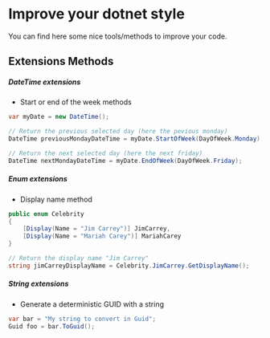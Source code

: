 # Improve your dotnet style

You can find here some nice tools/methods to improve your code. 

## Extensions Methods

##### DateTime extensions

- Start or end of the week methods
```cs
var myDate = new DateTime();

// Return the previous selected day (here the pevious monday)
DateTime previousMondayDateTime = myDate.StartOfWeek(DayOfWeek.Monday);

// Return the next selected day (here the next friday)
DateTime nextMondayDateTime = myDate.EndOfWeek(DayOfWeek.Friday);
```

##### Enum extensions

- Display name method 
```cs
public enum Celebrity
{
    [Display(Name = "Jim Carrey")] JimCarrey,
    [Display(Name = "Mariah Carey")] MariahCarey
}

// Return the display name "Jim Carrey"
string jimCarreyDisplayName = Celebrity.JimCarrey.GetDisplayName();
```

##### String extensions

- Generate a deterministic GUID with a string
```cs
var bar = "My string to convert in Guid";
Guid foo = bar.ToGuid();
```
